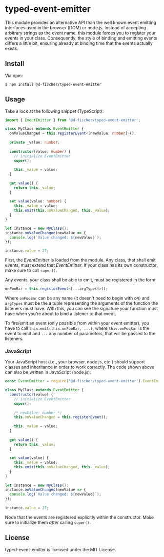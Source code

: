# typed-event-emitter

This module provides an alternative API than the well known event emitting
interfaces used in the browser (DOM) or node.js. Instead of accepting arbitrary
strings as the event name, this module forces you to register your events in
your class. Consequently, the style of binding and emitting events differs a
little bit, ensuring already at binding time that the events actually exists.


## Install

Via npm:

    $ npm install @d-fischer/typed-event-emitter


## Usage
      
Take a look at the following snippet (TypeScript):

~~~TypeScript
import { EventEmitter } from '@d-fischer/typed-event-emitter';

class MyClass extends EventEmitter {
  onValueChanged = this.registerEvent<[newValue: number]>();
  
  private _value: number;
  
  constructor(value: number) {
    // initialize EventEmitter
    super();
    
    this._value = value;
  }
  
  get value() {
    return this._value;
  }
  
  set value(value: number) {
    this._value = value;
    this.emit(this.onValueChanged, this._value);
  }
}

let instance = new MyClass();
instance.onValueChanged(newValue => {
  console.log(`Value changed: ${newValue}`);
});

instance.value = 27;
~~~

First, the *EventEmitter* is loaded from the module. Any class, that shall emit
events, must extend that *EventEmitter*. If your class has its own constructor,
make sure to call `super()`.

Any events, your class shall be able to emit, must be registered in the form:

~~~TypeScript
onFooBar = this.registerEvent<[...argTypes]>();
~~~

Where `onFooBar` can be any name (it doesn't need to begin with *on*) and
`argTypes` must be the a tuple representing the arguments of the function the
listeners must have. With this, you can see the signature your function must
have when you're about to bind a listener to that event.

To fire/emit an event (only possible from within your event emitter), you have
to call `this.emit(this.onFooBar, ...)`, where `this.onFooBar` is the event to
emit and `...` any number of parameters, that will be passed to the listeners.


### JavaScript

Your JavaScript host (i.e., your browser, node.js, etc.) should support classes
and inheritance in order to work correctly. The code shown above can also be
written in JavaScript (node.js):

~~~JavaScript
const EventEmitter = require('@d-fischer/typed-event-emitter').EventEmitter;

class MyClass extends EventEmitter {
  constructor(value) {
    // initialize EventEmitter
    super();
    
    /* newValue: number */
    this.onValueChanged = this.registerEvent();
    
    this._value = value;
  }
  
  get value() {
    return this._value;
  }
  
  set value(value) {
    this._value = value;
    this.emit(this.onValueChanged, this._value);
  }
}
 
let instance = new MyClass();
instance.onValueChanged(newValue => {
  console.log(`Value changed: ${newValue}`);
});
 
instance.value = 27;
~~~

Node that the events are registered explicitly within the constructor. Make sure
to initialize them *after* calling `super()`.


## License

typed-event-emitter is licensed under the MIT License.
